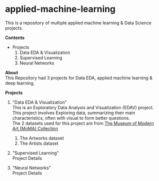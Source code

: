 # applied-machine-learning
This is a repository of multiple applied machine learning & Data Science projects.

**Contents**
- Projects
    1. Data EDA & Visualization
    2. Supervised Learning
    3. Neural Networks

**About**</br>
This Repository had 3 projects for Data EDA, applied machine learning & deep learning.

**Projects**</br>
1. "Data EDA & Visualization"<br>
This is an Exploratory Data Analysis and Visualization (EDAV) project.<br>
This project involves Exploring data, summarizing their main characteristics, often with visual to form better questions.<br>
The 2 datasets used for this project are from [The Museum of Modern Art (MoMA) Collection](https://github.com/MuseumofModernArt/collection)<br>
    1. The Artworks dataset
    2. The Artists dataset

2. "Supervised Learning"<br>
Project Details

3. "Neural Networks"<br>
Project Details
